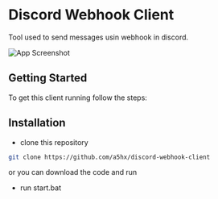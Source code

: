 
# Discord Webhook Client

Tool used to send messages usin webhook in discord.


![App Screenshot](https://i.imgur.com/Jghyhwf.png)


## Getting Started

To get this client running follow the steps:


## Installation
- clone this repository

```bash
git clone https://github.com/a5hx/discord-webhook-client
```
or you can download the code and run 

- run start.bat
